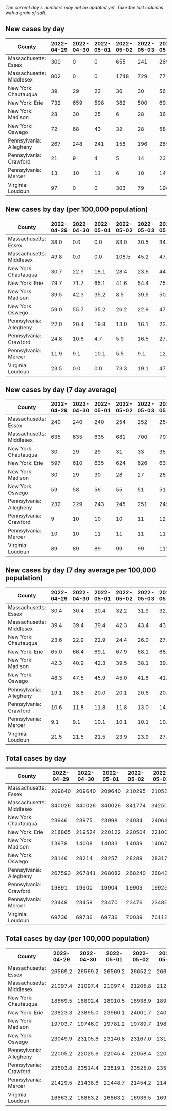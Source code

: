 _The current day's numbers may not be updated yet. Take the last columns with a grain of salt._
## New cases by day

| County | 2022-04-29 | 2022-04-30 | 2022-05-01 | 2022-05-02 | 2022-05-03 | 2022-05-04 | 2022-05-05 |
| --- | --- | --- | --- | --- | --- | --- | --- |
| Massachusetts: Essex | 300 | 0 | 0 | 655 | 241 | 269 | 507 |
| Massachusetts: Middlesex | 802 | 0 | 0 | 1748 | 729 | 771 | 1119 |
| New York: Chautauqua | 39 | 29 | 23 | 36 | 30 | 56 | 55 |
| New York: Erie | 732 | 659 | 598 | 382 | 500 | 691 | 769 |
| New York: Madison | 28 | 30 | 25 | 6 | 28 | 36 | 45 |
| New York: Oswego | 72 | 68 | 43 | 32 | 28 | 58 | 94 |
| Pennsylvania: Allegheny | 267 | 248 | 241 | 158 | 196 | 289 |  |
| Pennsylvania: Crawford | 21 | 9 | 4 | 5 | 14 | 23 |  |
| Pennsylvania: Mercer | 13 | 10 | 11 | 6 | 10 | 14 |  |
| Virginia: Loudoun | 97 | 0 | 0 | 303 | 79 | 196 | 151 |

## New cases by day (per 100,000 population)

| County | 2022-04-29 | 2022-04-30 | 2022-05-01 | 2022-05-02 | 2022-05-03 | 2022-05-04 | 2022-05-05 |
| --- | --- | --- | --- | --- | --- | --- | --- |
| Massachusetts: Essex | 38.0 | 0.0 | 0.0 | 83.0 | 30.5 | 34.1 | 64.3 |
| Massachusetts: Middlesex | 49.8 | 0.0 | 0.0 | 108.5 | 45.2 | 47.8 | 69.4 |
| New York: Chautauqua | 30.7 | 22.9 | 18.1 | 28.4 | 23.6 | 44.1 | 43.3 |
| New York: Erie | 79.7 | 71.7 | 65.1 | 41.6 | 54.4 | 75.2 | 83.7 |
| New York: Madison | 39.5 | 42.3 | 35.2 | 8.5 | 39.5 | 50.7 | 63.4 |
| New York: Oswego | 59.0 | 55.7 | 35.2 | 26.2 | 22.9 | 47.5 | 77.0 |
| Pennsylvania: Allegheny | 22.0 | 20.4 | 19.8 | 13.0 | 16.1 | 23.8 |  |
| Pennsylvania: Crawford | 24.8 | 10.6 | 4.7 | 5.9 | 16.5 | 27.2 |  |
| Pennsylvania: Mercer | 11.9 | 9.1 | 10.1 | 5.5 | 9.1 | 12.8 |  |
| Virginia: Loudoun | 23.5 | 0.0 | 0.0 | 73.3 | 19.1 | 47.4 | 36.5 |

## New cases by day (7 day average)

| County | 2022-04-29 | 2022-04-30 | 2022-05-01 | 2022-05-02 | 2022-05-03 | 2022-05-04 | 2022-05-05 |
| --- | --- | --- | --- | --- | --- | --- | --- |
| Massachusetts: Essex | 240 | 240 | 240 | 254 | 252 | 254 | 282 |
| Massachusetts: Middlesex | 635 | 635 | 635 | 681 | 700 | 703 | 738 |
| New York: Chautauqua | 30 | 29 | 29 | 31 | 33 | 35 | 38 |
| New York: Erie | 597 | 610 | 635 | 624 | 626 | 633 | 619 |
| New York: Madison | 30 | 29 | 30 | 28 | 27 | 28 | 28 |
| New York: Oswego | 59 | 58 | 56 | 55 | 51 | 51 | 56 |
| Pennsylvania: Allegheny | 232 | 229 | 243 | 245 | 251 | 245 |  |
| Pennsylvania: Crawford | 9 | 10 | 10 | 10 | 11 | 12 |  |
| Pennsylvania: Mercer | 10 | 10 | 11 | 11 | 11 | 11 |  |
| Virginia: Loudoun | 89 | 89 | 89 | 99 | 99 | 112 | 118 |

## New cases by day (7 day average per 100,000 population)

| County | 2022-04-29 | 2022-04-30 | 2022-05-01 | 2022-05-02 | 2022-05-03 | 2022-05-04 | 2022-05-05 |
| --- | --- | --- | --- | --- | --- | --- | --- |
| Massachusetts: Essex | 30.4 | 30.4 | 30.4 | 32.2 | 31.9 | 32.2 | 35.7 |
| Massachusetts: Middlesex | 39.4 | 39.4 | 39.4 | 42.3 | 43.4 | 43.6 | 45.8 |
| New York: Chautauqua | 23.6 | 22.9 | 22.9 | 24.4 | 26.0 | 27.6 | 29.9 |
| New York: Erie | 65.0 | 66.4 | 69.1 | 67.9 | 68.1 | 68.9 | 67.4 |
| New York: Madison | 42.3 | 40.9 | 42.3 | 39.5 | 38.1 | 39.5 | 39.5 |
| New York: Oswego | 48.3 | 47.5 | 45.9 | 45.0 | 41.8 | 41.8 | 45.9 |
| Pennsylvania: Allegheny | 19.1 | 18.8 | 20.0 | 20.1 | 20.6 | 20.1 |  |
| Pennsylvania: Crawford | 10.6 | 11.8 | 11.8 | 11.8 | 13.0 | 14.2 |  |
| Pennsylvania: Mercer | 9.1 | 9.1 | 10.1 | 10.1 | 10.1 | 10.1 |  |
| Virginia: Loudoun | 21.5 | 21.5 | 21.5 | 23.9 | 23.9 | 27.1 | 28.5 |

## Total cases by day

| County | 2022-04-29 | 2022-04-30 | 2022-05-01 | 2022-05-02 | 2022-05-03 | 2022-05-04 | 2022-05-05 |
| --- | --- | --- | --- | --- | --- | --- | --- |
| Massachusetts: Essex | 209640 | 209640 | 209640 | 210295 | 210536 | 210805 | 211312 |
| Massachusetts: Middlesex | 340026 | 340026 | 340026 | 341774 | 342503 | 343274 | 344393 |
| New York: Chautauqua | 23946 | 23975 | 23998 | 24034 | 24064 | 24120 | 24175 |
| New York: Erie | 218865 | 219524 | 220122 | 220504 | 221004 | 221695 | 222464 |
| New York: Madison | 13978 | 14008 | 14033 | 14039 | 14067 | 14103 | 14148 |
| New York: Oswego | 28146 | 28214 | 28257 | 28289 | 28317 | 28375 | 28469 |
| Pennsylvania: Allegheny | 267593 | 267841 | 268082 | 268240 | 268436 | 268725 |  |
| Pennsylvania: Crawford | 19891 | 19900 | 19904 | 19909 | 19923 | 19946 |  |
| Pennsylvania: Mercer | 23449 | 23459 | 23470 | 23476 | 23486 | 23500 |  |
| Virginia: Loudoun | 69736 | 69736 | 69736 | 70039 | 70118 | 70314 | 70465 |

## Total cases by day (per 100,000 population)

| County | 2022-04-29 | 2022-04-30 | 2022-05-01 | 2022-05-02 | 2022-05-03 | 2022-05-04 | 2022-05-05 |
| --- | --- | --- | --- | --- | --- | --- | --- |
| Massachusetts: Essex | 26569.2 | 26569.2 | 26569.2 | 26652.2 | 26682.8 | 26716.8 | 26781.1 |
| Massachusetts: Middlesex | 21097.4 | 21097.4 | 21097.4 | 21205.8 | 21251.1 | 21298.9 | 21368.3 |
| New York: Chautauqua | 18869.5 | 18892.4 | 18910.5 | 18938.9 | 18962.5 | 19006.6 | 19050.0 |
| New York: Erie | 23823.3 | 23895.0 | 23960.1 | 24001.7 | 24056.1 | 24131.3 | 24215.0 |
| New York: Madison | 19703.7 | 19746.0 | 19781.2 | 19789.7 | 19829.2 | 19879.9 | 19943.3 |
| New York: Oswego | 23049.9 | 23105.6 | 23140.8 | 23167.0 | 23189.9 | 23237.4 | 23314.4 |
| Pennsylvania: Allegheny | 22005.2 | 22025.6 | 22045.4 | 22058.4 | 22074.5 | 22098.3 |  |
| Pennsylvania: Crawford | 23503.8 | 23514.4 | 23519.1 | 23525.0 | 23541.6 | 23568.8 |  |
| Pennsylvania: Mercer | 21429.5 | 21438.6 | 21448.7 | 21454.2 | 21463.3 | 21476.1 |  |
| Virginia: Loudoun | 16863.2 | 16863.2 | 16863.2 | 16936.5 | 16955.6 | 17003.0 | 17039.5 |

